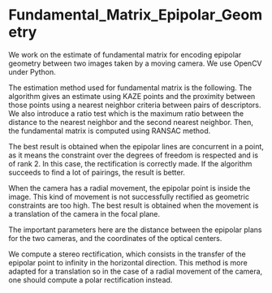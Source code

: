 # Fundamental_Matrix_Epipolar_Geometry

We work on the estimate of fundamental matrix for encoding epipolar geometry between two images taken by a moving camera.
We use OpenCV under Python.

The estimation method used for fundamental matrix is the following. The algorithm gives an estimate using KAZE points and the proximity between those points using a nearest neighbor criteria between pairs of descriptors. We also introduce a ratio test which is the maximum ratio between the distance to the nearest neighbor and the second nearest neighbor. Then, the fundamental matrix is computed using RANSAC method.

The best result is obtained when the epipolar lines are concurrent in a point, as it means the constraint over the degrees of freedom is respected and is of rank 2. In this case, the rectification is correctly made. If the algorithm succeeds to find a lot of pairings, the result is better.

When the camera has a radial movement, the epipolar point is inside the image. This kind of movement is not successfully rectified as geometric constraints are too high. The best result is obtained when the movement is a translation of the camera in the focal plane.

The important parameters here are the distance between the epipolar plans for the two cameras, and the coordinates of the optical centers.

We compute a stereo rectification, which consists in the transfer of the epipolar point to infinity in the horizontal direction. This method is more adapted for a translation so in the case of a radial movement of the camera, one should compute a polar rectification instead.